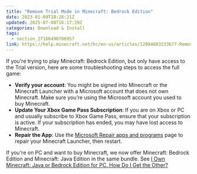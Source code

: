 ```yaml
---
title: "Remove Trial Mode in Minecraft: Bedrock Edition"
date: 2023-01-09T18:28:21Z
updated: 2025-07-08T16:17:29Z
categories: Download & Install
tags:
  - section_27166490706957
link: https://help.minecraft.net/hc/en-us/articles/12094603233677-Remove-Trial-Mode-in-Minecraft-Bedrock-Edition
---
```


If you're trying to play Minecraft: Bedrock Edition, but only have access to the Trial version, here are some troubleshooting steps to access the full game:

- **Verify your account**: You might be signed into Minecraft or the Minecraft Launcher with a Microsoft account that does not own Minecraft. Make sure you’re using the Microsoft account you used to buy Minecraft.
- **Update Your Xbox Game Pass Subscription**: If you are on Xbox or PC and usually subscribe to Xbox Game Pass, ensure that your subscription is active. If your subscription has ended, you may have lost access to Minecraft.
- **Repair the App**: Use the [Microsoft Repair apps and programs](https://support.microsoft.com/en-us/windows/repair-apps-and-programs-in-windows-e90eefe4-d0a2-7c1b-dd59-949a9030f317) page to repair your Minecraft Launcher, then restart.

If you're on PC and want to buy Minecraft, we now offer Minecraft: Bedrock Edition and Minecraft: Java Edition in the same bundle. See [I Own Minecraft: Java or Bedrock Edition for PC. How Do I Get the Other?](./Find-Out-Which-PC-Editions-of-Minecraft-You-Own.md)
